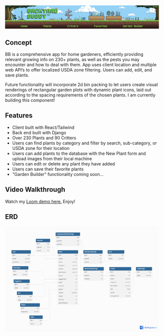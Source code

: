 ![Backyard Buddy header](/bb_banner.png)
## Concept

BB is a comprehensive app for home gardeners, efficiently providing relevant growing info on 230+ plants, as well as the pests you may encounter and how to deal with them. App uses client location and multiple web API’s to offer localized USDA zone filtering.  Users can add, edit, and save plants.

Future functionality will incorporate 2d bin packing to let users create visual renderings of rectangular garden plots with dynamic plant icons, laid out according to the spacing requirements of the chosen plants.  I am currently building this component!

## Features

- Client built with React/Tailwind
- Back end built with Django
- Over 230 Plants and 90 Critters
- Users can find plants by category and filter by search, sub-category, or USDA zone for their location
- Users can add plants to the database with the New Plant form and upload images from their local machine
- Users can edit or delete any plant they have added
- Users can save their favorite plants
- "Garden Builder" functionality coming soon...

## Video Walkthrough
Watch my [Loom demo here.](https://www.loom.com/share/7ceb2bcd8cc547088c3a287b4134b1ed?sid=614a3285-5ad6-4ebb-a046-e957d33fc303) Enjoy!
## ERD
![Backyard Buddy ERD](/BB_ERD.png)
